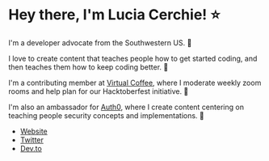 

<!--
**Cerchie/Cerchie** is a ✨ _special_ ✨ repository because its `README.md` (this file) appears on your GitHub profile.-->

# Hey there, I'm Lucia Cerchie! ⭐

I'm a developer advocate from the Southwestern US. 🌵

I love to create content that teaches people how to get started coding, and then teaches them how to keep coding better. 🚀

I'm a contributing member at [Virtual Coffee](https://virtualcoffee.io/), where I moderate weekly zoom rooms and help plan for our Hacktoberfest initiative. 🎃 

I'm also an ambassador for [Auth0](https://auth0.com/ambassador-program), where I create content centering on teaching people security concepts and implementations. 🔑

- [Website](https://luciacerchie.dev/)
- [Twitter](https://twitter.com/CerchieLucia)
- [Dev.to](https://dev.to/cerchie)
